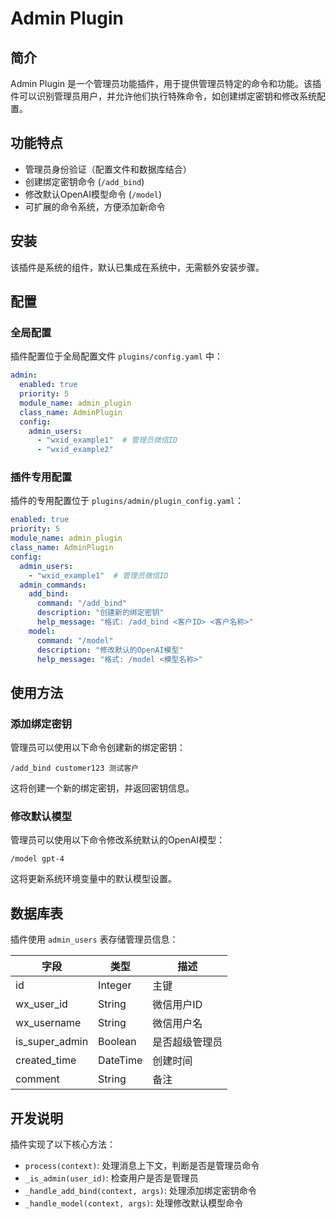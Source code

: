 # Admin Plugin

## 简介

Admin Plugin 是一个管理员功能插件，用于提供管理员特定的命令和功能。该插件可以识别管理员用户，并允许他们执行特殊命令，如创建绑定密钥和修改系统配置。

## 功能特点

- 管理员身份验证（配置文件和数据库结合）
- 创建绑定密钥命令 (`/add_bind`)
- 修改默认OpenAI模型命令 (`/model`)
- 可扩展的命令系统，方便添加新命令

## 安装

该插件是系统的组件，默认已集成在系统中，无需额外安装步骤。

## 配置

### 全局配置

插件配置位于全局配置文件 `plugins/config.yaml` 中：

```yaml
admin:
  enabled: true
  priority: 5
  module_name: admin_plugin
  class_name: AdminPlugin
  config:
    admin_users:
      - "wxid_example1"  # 管理员微信ID
      - "wxid_example2"
```

### 插件专用配置

插件的专用配置位于 `plugins/admin/plugin_config.yaml`：

```yaml
enabled: true
priority: 5
module_name: admin_plugin
class_name: AdminPlugin
config:
  admin_users:
    - "wxid_example1"  # 管理员微信ID
  admin_commands:
    add_bind:
      command: "/add_bind"
      description: "创建新的绑定密钥"
      help_message: "格式: /add_bind <客户ID> <客户名称>"
    model:
      command: "/model"
      description: "修改默认的OpenAI模型"
      help_message: "格式: /model <模型名称>"
```

## 使用方法

### 添加绑定密钥

管理员可以使用以下命令创建新的绑定密钥：

```
/add_bind customer123 测试客户
```

这将创建一个新的绑定密钥，并返回密钥信息。

### 修改默认模型

管理员可以使用以下命令修改系统默认的OpenAI模型：

```
/model gpt-4
```

这将更新系统环境变量中的默认模型设置。

## 数据库表

插件使用 `admin_users` 表存储管理员信息：

| 字段 | 类型 | 描述 |
|------|------|------|
| id | Integer | 主键 |
| wx_user_id | String | 微信用户ID |
| wx_username | String | 微信用户名 |
| is_super_admin | Boolean | 是否超级管理员 |
| created_time | DateTime | 创建时间 |
| comment | String | 备注 |

## 开发说明

插件实现了以下核心方法：

- `process(context)`: 处理消息上下文，判断是否是管理员命令
- `_is_admin(user_id)`: 检查用户是否是管理员
- `_handle_add_bind(context, args)`: 处理添加绑定密钥命令
- `_handle_model(context, args)`: 处理修改默认模型命令
